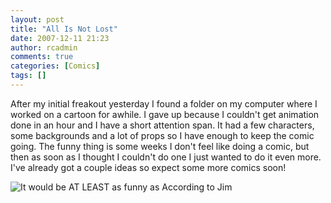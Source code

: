 ```yaml
---
layout: post
title: "All Is Not Lost"
date: 2007-12-11 21:23
author: rcadmin
comments: true
categories: [Comics]
tags: []
---
```

After my initial freakout yesterday I found a folder on my computer where I worked on a cartoon for awhile. I gave up because I couldn't get animation done in an hour and I have a short attention span. It had a few characters, some backgrounds and a lot of props so I have enough to keep the comic going. The funny thing is some weeks I don't feel like doing a comic, but then as soon as I thought I couldn't do one I just wanted to do it even more. I've already got a couple ideas so expect some more comics soon! 

<img src='http://dl.bitsmack.com/uploads/2007/12/20071211.jpg' title='It would be AT LEAST as funny as According to Jim' />

